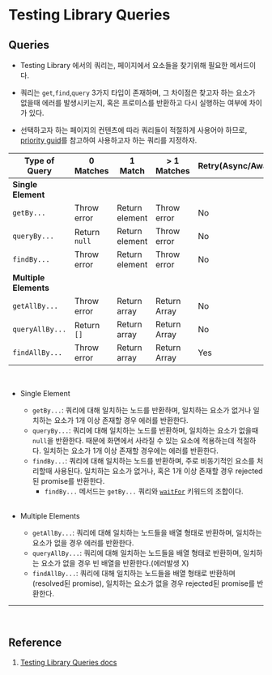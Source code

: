 # Testing Library Queries

## Queries

- Testing Library 에서의 쿼리는, 페이지에서 요소들을 찾기위해 필요한 메서드이다.

- 쿼리는 `get`,`find`,`query` 3가지 타입이 존재하며, 그 차이점은 찾고자 하는 요소가 없을때 에러를 발생시키는지, 혹은 프로미스를 반환하고 다시 실행하는 여부에 차이가 있다.

- 선택하고자 하는 페이지의 컨텐츠에 따라 쿼리들이 적절하게 사용어야 하므로, [priority guid](https://testing-library.com/docs/queries/about#priority)를 참고하여 사용하고자 하는 쿼리를 지정하자.

| Type of Query         | 0 Matches     | 1 Match        | > 1 Matches  | Retry(Async/Await) |
| --------------------- | ------------- | -------------- | ------------ | ------------------ |
| **Single Element**    |               |                |              |                    |
| `getBy...`            | Throw error   | Return element | Throw error  | No                 |
| `queryBy...`          | Return `null` | Return element | Throw error  | No                 |
| `findBy...`           | Throw error   | Return element | Throw error  | No                 |
| **Multiple Elements** |               |                |              |                    |
| `getAllBy...`         | Throw error   | Return array   | Return Array | No                 |
| `queryAllBy...`       | Return `[]`   | Return array   | Return Array | No                 |
| `findAllBy...`        | Throw error   | Return array   | Return Array | Yes                |

<br />

- Single Element

  - `getBy...`: 쿼리에 대해 일치하는 노드를 반환하며, 일치하는 요소가 없거나 일치하는 요소가 1개 이상 존재할 경우 에러를 반환한다.
  - `queryBy...`: 쿼리에 대해 일치하는 노드를 반환하며, 일치하는 요소가 없을때 `null`을 반환한다. 때문에 화면에서 사라질 수 있는 요소에 적용하는데 적절하다. 일치하는 요소가 1개 이상 존재할 경우에는 에러를 반환한다.
  - `findBy...`: 쿼리에 대해 일치하는 노드를 반환하며, 주로 비동기적인 요소를 처리할때 사용된다. 일치하는 요소가 없거나, 혹은 1개 이상 존재할 경우 rejected된 promise를 반환한다.
    - `findBy...` 메서드는 `getBy...` 쿼리와 [`waitFor`](https://testing-library.com/docs/dom-testing-library/api-async#waitfor) 키워드의 조합이다.

  <br />

- Multiple Elements
  - `getAllBy...`: 쿼리에 대해 일치하는 노드들을 배열 형태로 반환하며, 일치하는 요소가 없을 경우 에러를 반환한다.
  - `queryAllBy...`: 쿼리에 대해 일치하는 노드들을 배열 형태로 반환하며, 일치하는 요소가 없을 경우 빈 배열을 반환한다.(에러발생 X)
  - `findAllBy...`: 쿼리에 대해 일치하는 노드들을 배열 형태로 반환하며(resolved된 promise), 일치하는 요소가 없을 경우 rejected된 promise를 반환한다.

---

<br />

## Reference

1. [Testing Library Queries docs](https://testing-library.com/docs/queries/about)
